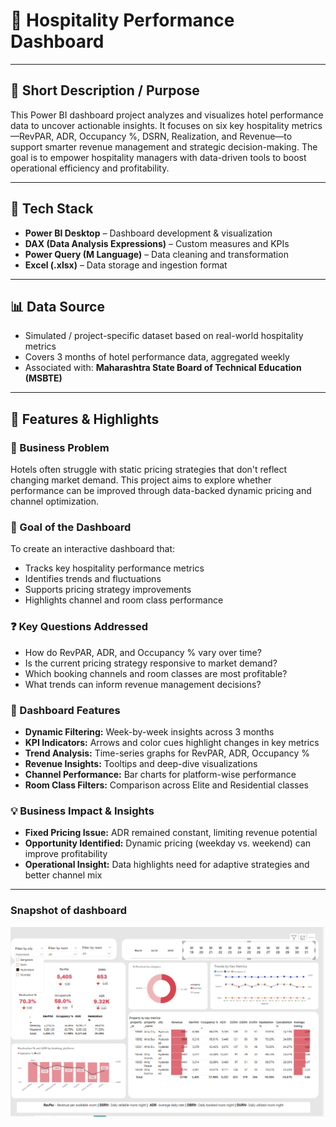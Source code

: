 # 📌 Hospitality Performance Dashboard


---

## 📝 Short Description / Purpose  
This Power BI dashboard project analyzes and visualizes hotel performance data to uncover actionable insights. It focuses on six key hospitality metrics—RevPAR, ADR, Occupancy %, DSRN, Realization, and Revenue—to support smarter revenue management and strategic decision-making. The goal is to empower hospitality managers with data-driven tools to boost operational efficiency and profitability.

---

## 🧰 Tech Stack  
- **Power BI Desktop** – Dashboard development & visualization  
- **DAX (Data Analysis Expressions)** – Custom measures and KPIs  
- **Power Query (M Language)** – Data cleaning and transformation  
- **Excel (.xlsx)** – Data storage and ingestion format  

---

## 📊 Data Source  
- Simulated / project-specific dataset based on real-world hospitality metrics  
- Covers 3 months of hotel performance data, aggregated weekly  
- Associated with: **Maharashtra State Board of Technical Education (MSBTE)**  

---

## 🌟 Features & Highlights  

### 🧩 Business Problem  
Hotels often struggle with static pricing strategies that don't reflect changing market demand. This project aims to explore whether performance can be improved through data-backed dynamic pricing and channel optimization.

### 🎯 Goal of the Dashboard  
To create an interactive dashboard that:  
- Tracks key hospitality performance metrics  
- Identifies trends and fluctuations  
- Supports pricing strategy improvements  
- Highlights channel and room class performance

### ❓ Key Questions Addressed  
- How do RevPAR, ADR, and Occupancy % vary over time?  
- Is the current pricing strategy responsive to market demand?  
- Which booking channels and room classes are most profitable?  
- What trends can inform revenue management decisions?

### 🚀 Dashboard Features  
- **Dynamic Filtering:** Week-by-week insights across 3 months  
- **KPI Indicators:** Arrows and color cues highlight changes in key metrics  
- **Trend Analysis:** Time-series graphs for RevPAR, ADR, Occupancy %  
- **Revenue Insights:** Tooltips and deep-dive visualizations  
- **Channel Performance:** Bar charts for platform-wise performance  
- **Room Class Filters:** Comparison across Elite and Residential classes  

### 💡 Business Impact & Insights  
- **Fixed Pricing Issue:** ADR remained constant, limiting revenue potential  
- **Opportunity Identified:** Dynamic pricing (weekday vs. weekend) can improve profitability  
- **Operational Insight:** Data highlights need for adaptive strategies and better channel mix

---
 ### Snapshot of dashboard
![Alt text](https://github.com/Janhavi-07/Oyo-Data-Analytics/blob/main/Oyo_dashboard.PNG)
